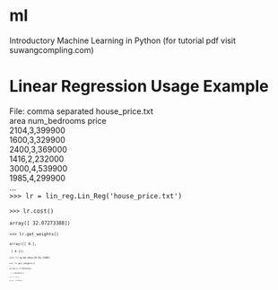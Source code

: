 # ml
Introductory Machine Learning in Python (for tutorial pdf visit suwangcompling.com)

# Linear Regression Usage Example
File: comma separated house_price.txt  
area  num_bedrooms  price  
2104,3,399900  
1600,3,329900  
2400,3,369000  
1416,2,232000  
3000,4,539900  
1985,4,299900  
...  
<code>>>> lr = lin_reg.Lin_Reg('house_price.txt')  
<code>>>> lr.cost()  
<code>array([ 32.07273388])  
<code>>>> lr.get_weights()  
<code>array([[ 0.],  
<code>       [ 0.]])  
<code>>>> lr.grad_desc(0.01,1500)  
<code>>>> lr.get_weights()  
<code>array([[-3.63029144],  
<code>       [ 1.16636235]])  
<code>>>> lr.cost()  
<code>array([ 4.48338826])


